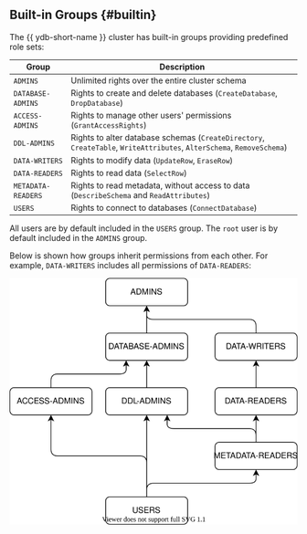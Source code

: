 ## Built-in Groups {#builtin}

The {{ ydb-short-name }} cluster has built-in groups providing predefined role sets:

Group | Description
--- | ---
`ADMINS` | Unlimited rights over the entire cluster schema
`DATABASE-ADMINS` | Rights to create and delete databases (`CreateDatabase`, `DropDatabase`)
`ACCESS-ADMINS` | Rights to manage other users' permissions (`GrantAccessRights`)
`DDL-ADMINS` | Rights to alter database schemas (`CreateDirectory`, `CreateTable`, `WriteAttributes`, `AlterSchema`, `RemoveSchema`)
`DATA-WRITERS` | Rights to modify data (`UpdateRow`, `EraseRow`)
`DATA-READERS` | Rights to read data (`SelectRow`)
`METADATA-READERS` | Rights to read metadata, without access to data (`DescribeSchema` and `ReadAttributes`)
`USERS` | Rights to connect to databases (`ConnectDatabase`)

All users are by default included in the `USERS` group. The `root` user is by default included in the `ADMINS` group.

Below is shown how groups inherit permissions from each other. For example, `DATA-WRITERS` includes all permissions of `DATA-READERS`:

![builtin_groups](../_assets/builtin_groups.svg)
